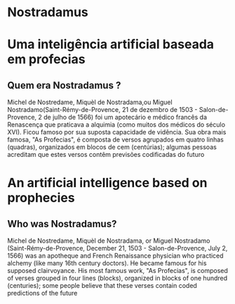 # Nostradamus

# Uma inteligência artificial baseada em profecias 
## Quem era Nostradamus ?

Michel de Nostredame, Miquèl de Nostradama,ou Miguel Nostradamo(Saint-Rémy-de-Provence, 21 de dezembro de 1503 - Salon-de-Provence, 2 de julho de 1566) foi um apotecário e médico francês da Renascença que praticava a alquimia (como muitos dos médicos do século XVI). Ficou famoso por sua suposta capacidade de vidência. Sua obra mais famosa, "As Profecias", é composta de versos agrupados em quatro linhas (quadras), organizados em blocos de cem (centúrias); algumas pessoas acreditam que estes versos contêm previsões codificadas do futuro

# An artificial intelligence based on prophecies
## Who was Nostradamus? 

Michel de Nostredame, Miquèl de Nostradama, or Miguel Nostradamo (Saint-Rémy-de-Provence, December 21, 1503 - Salon-de-Provence, July 2, 1566) was an apotheque and French Renaissance physician who practiced alchemy (like many 16th century doctors). He became famous for his supposed clairvoyance. His most famous work, "As Profecias", is composed of verses grouped in four lines (blocks), organized in blocks of one hundred (centuries); some people believe that these verses contain coded predictions of the future


